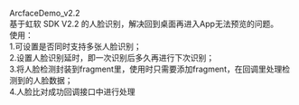  ArcfaceDemo_v2.2  </br>
基于虹软 SDK V2.2 的人脸识别，解决回到桌面再进入App无法预览的问题。
</br>使用：</br>
1.可设置是否同时支持多张人脸识别；</br>
2.设置人脸识别延时，即一次识别后多久再进行下次识别；</br>
3.将人脸检测封装到fragment里，使用时只需要添加fragment，在回调里处理检测到的人脸数据；</br>
4.人脸比对成功回调接口中进行处理

